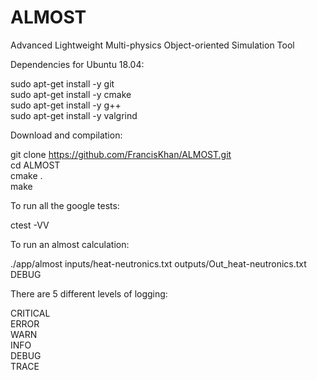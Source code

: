 # ALMOST
Advanced Lightweight Multi-physics Object-oriented Simulation Tool

Dependencies for Ubuntu 18.04:

sudo apt-get install -y git\
sudo apt-get install -y cmake\
sudo apt-get install -y g++\
sudo apt-get install -y valgrind

Download and compilation:

git clone https://github.com/FrancisKhan/ALMOST.git \
cd ALMOST\
cmake .\
make


To run all the google tests:

ctest -VV 

To run an almost calculation:

./app/almost inputs/heat-neutronics.txt outputs/Out_heat-neutronics.txt DEBUG

There are 5 different levels of logging:

CRITICAL \
ERROR \
WARN \
INFO \
DEBUG \
TRACE


